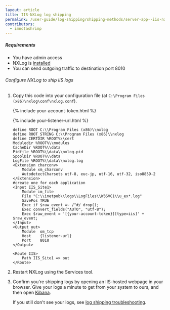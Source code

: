```yaml
---
layout: article
title: IIS-NXLog log shipping
permalink: /user-guide/log-shipping/shipping-methods/server-app--iis-nxlog.html
contributors:
  - imnotashrimp
---
```


##### Requirements

* You have admin access
* NXLog is [installed](https://nxlog.co/products/nxlog-community-edition/download)
* You can send outgoing traffic to destination port 8010

###### Configure NXLog to ship IIS logs

1. Copy this code into your configuration file (at `C:\Program Files (x86)\nxlog\conf\nxlog.conf`).

    {% include your-account-token.html %}

    {% include your-listener-url.html %}

    ```
    define ROOT C:\\Program Files (x86)\\nxlog
    define ROOT_STRING C:\\Program Files (x86)\\nxlog
    define CERTDIR %ROOT%\\cert
    Moduledir %ROOT%\\modules
    CacheDir %ROOT%\\data
    Pidfile %ROOT%\\data\\nxlog.pid
    SpoolDir %ROOT%\\data
    LogFile %ROOT%\\data\\nxlog.log
    <Extension charconv>
        Module xm_charconv
        AutodetectCharsets utf-8, euc-jp, utf-16, utf-32, iso8859-2
    </Extension>
    #create one for each application
    <Input IIS_Site1>
        Module im_file
        File "C:\\inetpub\\logs\\LogFiles\\W3SVC1\\u_ex*.log"
        SavePos TRUE
        Exec if $raw_event =~ /^#/ drop();
        Exec convert_fields("AUTO", "utf-8");
        Exec $raw_event = '[{your-account-token}][type=iis]' + $raw_event;
    </Input>
    <Output out>
        Module  om_tcp
        Host    {listener-url}
        Port    8010
    </Output>

    <Route IIS>
        Path IIS_Site1 => out
    </Route>
    ```

2. Restart NXLog using the Services tool.

3. Confirm you're shipping logs by opening an IIS-hosted webpage in your browser. Give your logs a minute to get from your system to ours, and then open [Kibana](https://app.logz.io/#/dashboard/kibana).

    If you still don't see your logs, see [log shipping troubleshooting]({{site.baseurl}}/user-guide/log-shipping/log-shipping-troubleshooting.html).